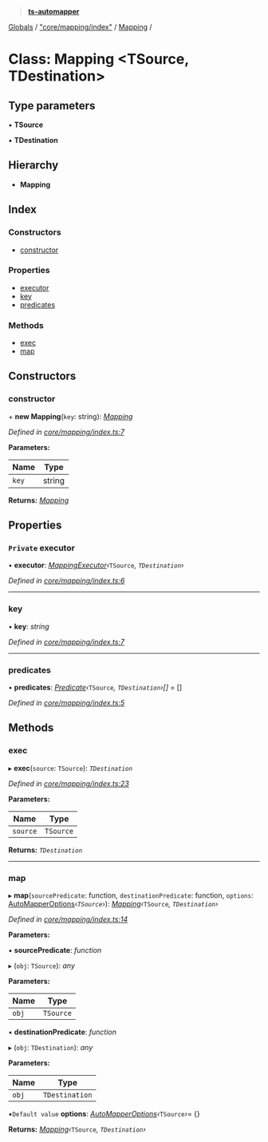 > **[ts-automapper](../README.md)**

[Globals](../globals.md) / ["core/mapping/index"](../modules/_core_mapping_index_.md) / [Mapping](_core_mapping_index_.mapping.md) /

# Class: Mapping <**TSource, TDestination**>

## Type parameters

▪ **TSource**

▪ **TDestination**

## Hierarchy

* **Mapping**

## Index

### Constructors

* [constructor](_core_mapping_index_.mapping.md#constructor)

### Properties

* [executor](_core_mapping_index_.mapping.md#private-executor)
* [key](_core_mapping_index_.mapping.md#key)
* [predicates](_core_mapping_index_.mapping.md#predicates)

### Methods

* [exec](_core_mapping_index_.mapping.md#exec)
* [map](_core_mapping_index_.mapping.md#map)

## Constructors

###  constructor

\+ **new Mapping**(`key`: string): *[Mapping](_core_mapping_index_.mapping.md)*

*Defined in [core/mapping/index.ts:7](https://github.com/MADEiN83/ts-automapper/blob/2939a91/src/core/mapping/index.ts#L7)*

**Parameters:**

Name | Type |
------ | ------ |
`key` | string |

**Returns:** *[Mapping](_core_mapping_index_.mapping.md)*

## Properties

### `Private` executor

• **executor**: *[MappingExecutor](_core_mappingexecutor_index_.mappingexecutor.md)‹*`TSource`*, *`TDestination`*›*

*Defined in [core/mapping/index.ts:6](https://github.com/MADEiN83/ts-automapper/blob/2939a91/src/core/mapping/index.ts#L6)*

___

###  key

• **key**: *string*

*Defined in [core/mapping/index.ts:7](https://github.com/MADEiN83/ts-automapper/blob/2939a91/src/core/mapping/index.ts#L7)*

___

###  predicates

• **predicates**: *[Predicate](../interfaces/_core_interfaces_index_.predicate.md)‹*`TSource`*, *`TDestination`*›[]* =  []

*Defined in [core/mapping/index.ts:5](https://github.com/MADEiN83/ts-automapper/blob/2939a91/src/core/mapping/index.ts#L5)*

## Methods

###  exec

▸ **exec**(`source`: `TSource`): *`TDestination`*

*Defined in [core/mapping/index.ts:23](https://github.com/MADEiN83/ts-automapper/blob/2939a91/src/core/mapping/index.ts#L23)*

**Parameters:**

Name | Type |
------ | ------ |
`source` | `TSource` |

**Returns:** *`TDestination`*

___

###  map

▸ **map**(`sourcePredicate`: function, `destinationPredicate`: function, `options`: [AutoMapperOptions](../interfaces/_core_interfaces_index_.automapperoptions.md)‹*`TSource`*›): *[Mapping](_core_mapping_index_.mapping.md)‹*`TSource`*, *`TDestination`*›*

*Defined in [core/mapping/index.ts:14](https://github.com/MADEiN83/ts-automapper/blob/2939a91/src/core/mapping/index.ts#L14)*

**Parameters:**

▪ **sourcePredicate**: *function*

▸ (`obj`: `TSource`): *any*

**Parameters:**

Name | Type |
------ | ------ |
`obj` | `TSource` |

▪ **destinationPredicate**: *function*

▸ (`obj`: `TDestination`): *any*

**Parameters:**

Name | Type |
------ | ------ |
`obj` | `TDestination` |

▪`Default value`  **options**: *[AutoMapperOptions](../interfaces/_core_interfaces_index_.automapperoptions.md)‹*`TSource`*›*=  {}

**Returns:** *[Mapping](_core_mapping_index_.mapping.md)‹*`TSource`*, *`TDestination`*›*